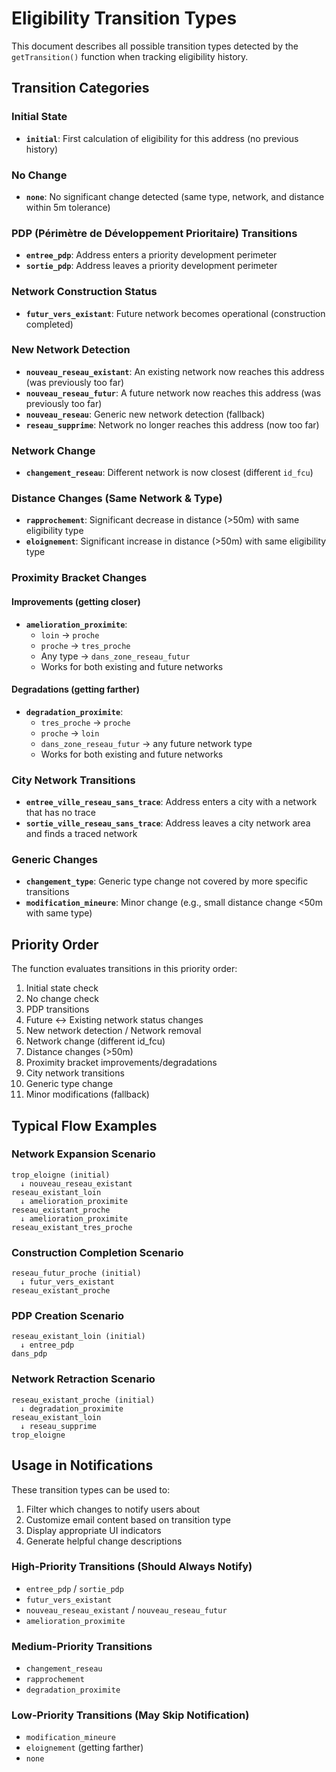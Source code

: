 # Eligibility Transition Types

This document describes all possible transition types detected by the `getTransition()` function when tracking eligibility history.

## Transition Categories

### Initial State
- **`initial`**: First calculation of eligibility for this address (no previous history)

### No Change
- **`none`**: No significant change detected (same type, network, and distance within 5m tolerance)

### PDP (Périmètre de Développement Prioritaire) Transitions
- **`entree_pdp`**: Address enters a priority development perimeter
- **`sortie_pdp`**: Address leaves a priority development perimeter

### Network Construction Status
- **`futur_vers_existant`**: Future network becomes operational (construction completed)

### New Network Detection
- **`nouveau_reseau_existant`**: An existing network now reaches this address (was previously too far)
- **`nouveau_reseau_futur`**: A future network now reaches this address (was previously too far)
- **`nouveau_reseau`**: Generic new network detection (fallback)
- **`reseau_supprime`**: Network no longer reaches this address (now too far)

### Network Change
- **`changement_reseau`**: Different network is now closest (different `id_fcu`)

### Distance Changes (Same Network & Type)
- **`rapprochement`**: Significant decrease in distance (>50m) with same eligibility type
- **`eloignement`**: Significant increase in distance (>50m) with same eligibility type

### Proximity Bracket Changes

#### Improvements (getting closer)
- **`amelioration_proximite`**:
  - `loin` → `proche`
  - `proche` → `tres_proche`
  - Any type → `dans_zone_reseau_futur`
  - Works for both existing and future networks

#### Degradations (getting farther)
- **`degradation_proximite`**:
  - `tres_proche` → `proche`
  - `proche` → `loin`
  - `dans_zone_reseau_futur` → any future network type
  - Works for both existing and future networks

### City Network Transitions
- **`entree_ville_reseau_sans_trace`**: Address enters a city with a network that has no trace
- **`sortie_ville_reseau_sans_trace`**: Address leaves a city network area and finds a traced network

### Generic Changes
- **`changement_type`**: Generic type change not covered by more specific transitions
- **`modification_mineure`**: Minor change (e.g., small distance change <50m with same type)

## Priority Order

The function evaluates transitions in this priority order:

1. Initial state check
2. No change check
3. PDP transitions
4. Future ↔ Existing network status changes
5. New network detection / Network removal
6. Network change (different id_fcu)
7. Distance changes (>50m)
8. Proximity bracket improvements/degradations
9. City network transitions
10. Generic type change
11. Minor modifications (fallback)

## Typical Flow Examples

### Network Expansion Scenario
```
trop_eloigne (initial)
  ↓ nouveau_reseau_existant
reseau_existant_loin
  ↓ amelioration_proximite
reseau_existant_proche
  ↓ amelioration_proximite
reseau_existant_tres_proche
```

### Construction Completion Scenario
```
reseau_futur_proche (initial)
  ↓ futur_vers_existant
reseau_existant_proche
```

### PDP Creation Scenario
```
reseau_existant_loin (initial)
  ↓ entree_pdp
dans_pdp
```

### Network Retraction Scenario
```
reseau_existant_proche (initial)
  ↓ degradation_proximite
reseau_existant_loin
  ↓ reseau_supprime
trop_eloigne
```

## Usage in Notifications

These transition types can be used to:
1. Filter which changes to notify users about
2. Customize email content based on transition type
3. Display appropriate UI indicators
4. Generate helpful change descriptions

### High-Priority Transitions (Should Always Notify)
- `entree_pdp` / `sortie_pdp`
- `futur_vers_existant`
- `nouveau_reseau_existant` / `nouveau_reseau_futur`
- `amelioration_proximite`

### Medium-Priority Transitions
- `changement_reseau`
- `rapprochement`
- `degradation_proximite`

### Low-Priority Transitions (May Skip Notification)
- `modification_mineure`
- `eloignement` (getting farther)
- `none`
